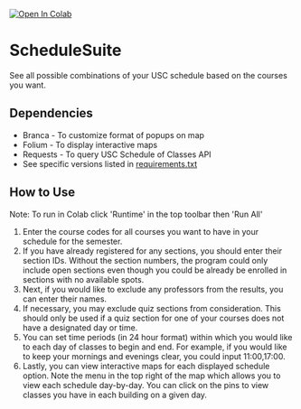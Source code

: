 [![Open In Colab](https://colab.research.google.com/assets/colab-badge.svg)](https://colab.research.google.com/github/sinha-nishant/ScheduleSuite/blob/master/ScheduleSuite.ipynb)

# ScheduleSuite
See all possible combinations of your USC schedule based on the courses you want.

## Dependencies
* Branca - To customize format of popups on map
* Folium - To display interactive maps
* Requests - To query USC Schedule of Classes API
* See specific versions listed in [requirements.txt](requirements.txt)

## How to Use
Note: To run in Colab click 'Runtime' in the top toolbar then 'Run All'
1. Enter the course codes for all courses you want to have in your schedule for the semester.
2. If you have already registered for any sections, you should enter their section IDs. Without the section numbers, the program could only include open sections even though you could be already be enrolled in sections with no available spots.
3. Next, if you would like to exclude any professors from the results, you can enter their names.
4. If necessary, you may exclude quiz sections from consideration. This should only be used if a quiz section for one of your courses does not have a designated day or time.
5. You can set time periods (in 24 hour format) within which you would like to each day of classes to begin and end. For example, if you would like to keep your mornings and evenings clear, you could input 11:00,17:00.
6. Lastly, you can view interactive maps for each displayed schedule option. Note the menu in the top right of the map which allows you to view each schedule day-by-day. You can click on the pins to view classes you have in each building on a given day.
